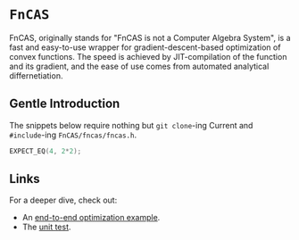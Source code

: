 # `FnCAS`

FnCAS, originally stands for "FnCAS is not a Computer Algebra System", is a fast and easy-to-use wrapper for gradient-descent-based optimization of convex functions. The speed is achieved by JIT-compilation of the function and its gradient, and the ease of use comes from automated analytical differnetiation.

## Gentle Introduction

The snippets below require nothing but `git clone`-ing Current and `#include`-ing `FnCAS/fncas/fncas.h`.

```cpp
EXPECT_EQ(4, 2*2);
```

## Links

For a deeper dive, check out:

* An [end-to-end optimization example](https://github.com/C5T/Current/blob/master/examples/Optimize/optimize.cc).
* The [unit test](https://github.com/C5T/Current/blob/master/FnCAS/test.cc).
